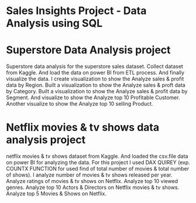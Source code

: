 # Sales Insights Project - Data Analysis using SQL










# Superstore Data Analysis project
Superstore data analysis for the superstore sales dataset. Collect dataset from Kaggle. And load the data on power BI from ETL process. And finally visualize the data.
I create visualization to show the Analyze sales & profit data by Region.
Built a visualization to show the Analyze sales & proft data by Category.
Built a visualization to show the Analyze sales & profit data by Segment.
And visualize to show the Analyze top 10 Profitable Customer.
Another visualize to show the Analyze top 10 selling Product.
# Netflix movies & tv shows data analysis project
netflix movies & tv shows dataset from Kaggle. And loaded the csv.file data on power BI for analyzing the data. For this project I used DAX QUIREY (exp. COUNTX FUNCTION for used find of total number of movies & total number of shows).
I analyze number of movies & tv shows released per year.
Analyze ratings of movies & tv shows on Netflix.
Analyze top 10 viewed genres.
Analyze top 10 Actors & Directors on Netflix movies & tv shows.
Analyze top 5 Movies & Shows on Netflix.
